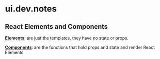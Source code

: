# ui.dev.notes

## React Elements and Components

**[Elements](https://react.dev/reference/react/createElement)**: are just the templates, they have no state or props.

**[Components](https://react.dev/reference/react/Component#component)**: are the functions that hold props and state and render React Elements
